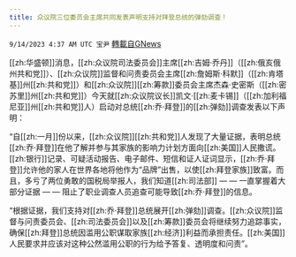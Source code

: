 ```yaml
---
title: 众议院三位委员会主席共同发表声明支持对拜登总统的弹劾调查！
---
```

`9/14/2023 4:37 AM UTC 宝尹` [轉載自GNews](https://gnews.org/articles/1688304)

[[zh:华盛顿]]消息，[[zh:众议院司法委员会]]主席[[zh:吉姆·乔丹]]（[[zh:俄亥俄州共和党]]）、[[zh:众议院]]监督和问责委员会主席[[zh:詹姆斯·科默]]（[[zh:肯塔基]]州[[zh:共和党]]）和[[zh:众议院]][[zh:筹款]]委员会主席杰森·史密斯（[[zh:密苏里]]州[[zh:共和党]]）今天就[[zh:众议院议长]]凯文·[[zh:麦卡锡]]（[[zh:加利福尼亚]]州[[zh:共和党]]人）启动对总统[[zh:乔·拜登]]的[[zh:弹劾]]调查发表以下声明：

“自[[zh:一月]]份以来，[[zh:众议院]][[zh:共和党]]人发现了大量证据，表明总统[[zh:乔·拜登]]在他了解并参与其家族的影响力计划方面向[[zh:美国]]人民撒谎。[[zh:银行]]记录、可疑活动报告、电子邮件、短信和证人证词显示，[[zh:乔·拜登]]允许他的家人在世界各地将他作为“品牌”出售，以使[[zh:拜登家族]]致富。而且，多亏了两位勇敢的国税局举报人，我们知道[[zh:司法部]] — — 一直掌握着大部分证据 — — 阻止了职业调查人员追查可能导致[[zh:乔·拜登]]的信息。

“根据证据，我们支持对[[zh:乔·拜登]]总统展开[[zh:弹劾]]调查。[[zh:众议院]]监督与问责委员会、[[zh:司法委员会]]以及[[zh:筹款]]委员会将继续努力追踪事实，确保[[zh:拜登]]总统因滥用公职谋取家族[[zh:经济]]利益而承担责任。[[zh:美国]]人民要求并应该对这种公然滥用公职的行为给予答复、透明度和问责”。
